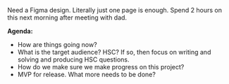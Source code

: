
Need a Figma design. Literally just one page is enough. Spend 2 hours on this next morning after meeting with dad.

**Agenda:**
- How are things going now?
- What is the target audience? HSC? If so, then focus on writing and solving and producing HSC questions.
- How do we make sure we make progress on this project?
- MVP for release. What more needs to be done?
